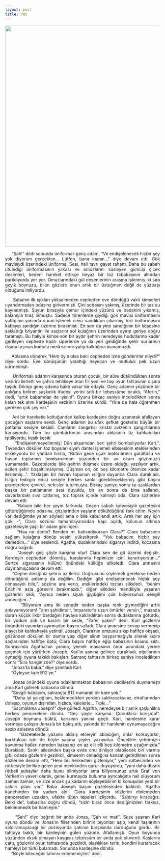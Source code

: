 ```yaml
---
layout: post
title: Pat
---
```


<img src="{{ site.baseurl }}/images/oyku/oyku_1_tove_jansson.png" width="720"/>
<p align="justify">
&nbsp;&nbsp;&nbsp;&nbsp;
“Şah!” dedi sonunda üniformalı genç adam, “Ve endişelenecek hiçbir şey yok diyorum gerçekten… Lütfen, bana inanın…” diye devam etti. Gök mavisiydi üzerindeki üniforma. Sesi, hali tavrı gayet rahattı. Daha bu sabah ütülediği üniformasının yakası ve omuzlarını süsleyen gümüşi çiçek desenleri, bedeni hareket ettikçe beyaz bir toz tabakasının altından parıldıyordu yer yer. Omuzlarındaki gül desenlerinin arasına işlenmiş iki sıra geyik boynuzu, bilen gözlere onun artık bir üsteğmen değil de yüzbaşı olduğunu imliyordu.
</p>

<p align="justify">
&nbsp;&nbsp;&nbsp;&nbsp;
Sabahın ilk ışıkları yükselmeden cepheden eve döndüğü vakit kimseleri uyandırmadan odasına girivermişti. Çini sobasını yakmış, üzerinde bir tas su kaynatmıştı. Suyun birazıyla çamur içindeki yüzünü ve bedenini yıkamış, kalanıyla tıraş olmuştu. Sadece törenlerde giydiği gök mavisi üniformasını yatağının yanında duran işlemeli ceviz sandıktan çıkarmış, kirli üniformasını katlayıp sandığın üzerine bırakmıştı. En son da yine sandığının bir köşesine sakladığı briyantin ile saçlarını sol kulağının üzerinden ayırıp geriye doğru taramıştı. Bu haliyle kimse son bir aydır şehrin neredeyse hudutlarına kadar gerileyen cephede kazılı siperlerde ya da yeri geldiğinde şehir surlarının dışına taşınan komuta merkezinde yatıp kalktığına inanamazdı.
</p>

<p align="justify">
&nbsp;&nbsp;&nbsp;&nbsp;
Ablasına dönerek “Hem öyle olsa beni cepheden izne gönderirler miydi?” diye sordu. Eve dönüşünün yarattığı heyecan ve mutluluk pek uzun sürmemişti.
</p>

<p align="justify">
&nbsp;&nbsp;&nbsp;&nbsp;
Üniformalı adamın karşısında oturan çocuk, bir süre düşündükten sonra vezirini ilerletti ve şahını tehlikeye atan fili yedi ve taşı oyun tahtasının dışına taşıdı. Dönüp genç adama baktı vakur bir edayla. Genç adamın yüzünde bir anlığına beliren şaşkınlık ifadesi yerini tatlı bir tebessüme bıraktı, “Aferin,” dedi, “artık babamdan da iyisin!”. Oyunu birkaç saniye inceledikten sonra kalan tek atını kardeşinin vezirinin üzerine sürdü: “Yine de hala öğrenmen gereken çok şey var.” 
</p>

<p align="justify">
&nbsp;&nbsp;&nbsp;&nbsp;
Ani bir hareketle koltuğundan kalkıp kardeşine doğru uzanarak afallayan çocuğun saçlarını sevdi. Genç adamın bu ufak şefkat gösterisi büyük bir patlama sesiyle kesildi. Camların zangırtısı kristal avizenin şangırtılarına karışıyordu. Tüm bu gümbürtünün arasından ablasının tiz kahkahaları işitiliyordu, kesik kesik:
<br>    
&nbsp;&nbsp;&nbsp;&nbsp;
“Endişelenmeyelimmiş! Dün akşamdan beri şehri bombalıyorlar Karl.”. Tavandan dökülen toz boyaları siyah dantel işlemeli elbisesinin eteklerinden silkeliyordu bir yandan hırsla, “Bütün gece uçak motorlarının gürültüsü ve havan toplarının bombardımanı yüzünden bir an olsun gözümüzü yumamadık. Gazetelerde bile şehrin düşmek üzere olduğu yazılıyor artık, acilen şehir boşaltılmalıymış. Düşman on, on beş kilometre ötemize kadar ilerlemiş…”. Yaklaşan bir havan topunun ıslığını duyunca Clara durakladı. Islığın tedirgin edici sesiyle herkes sanki görebileceklermiş gibi başını pencerelere çevirdi, nefesler tutulmuştu. Birkaç saniye sonra ta uzaklardan başka bir patlamanın sesi duyuldu, bir an sonra da bina sallandı, duvarlardaki sıva çatlamış, toz toprak içinde kalmıştı oda. Clara sözlerine devam etti:
<br>
&nbsp;&nbsp;&nbsp;&nbsp;
“Babam bile her şeyin farkında. Geçen sabah kahvesiyle gazetesini götürdüğümde odasına, gözlerinden yaşların döküldüğünü fark ettim. Neyin var dediğimde yalan söyledi ama o bile kabullendi artık. Artık her şey için çok -”, Clara sözünü tamamlayamadan kapı açıldı, kolunun altında gazetesiyle yaşlı bir adam girdi içeri:
<br>    
&nbsp;&nbsp;&nbsp;&nbsp;
“Haa ne dedin? Benden mi bahsediyorsun Clara?” Clara babasının sağlam kulağına dönüp sesini yükselterek, “Yok babacım, hiçbir şey demedim…” diye seslendi. Agatha, dudaklarındaki sigarayı indirdi, kocasına doğru bağırdı:
<br>
&nbsp;&nbsp;&nbsp;&nbsp;
“Joseph geç şöyle karşıma otur! Clara sen de git üzerini değiştir. Kardeşin cepheden dönmüş, karalarınla hepimizin içini karartıyorsun…” Sertçe sigarasının külünü önündeki küllüğe silkeledi. Clara annesini duymamışçasına devam etti:
<br>
&nbsp;&nbsp;&nbsp;&nbsp;
“Cephe dediğiniz şehrin az ilerisi. Doğrusunu söylemek gerekirse neden döndüğünü anlamış da değilim. Dediğin gibi endişelenecek hiçbir şey olmasaydı bile,”, sözüne ara verip, eteklerindeki tozları silkeledi, “benim Erich’im asla görevini bırakmazdı.”, diğer elindeki mendiliyle yaşaran gözlerini sildi, “Ayrıca neden siyah giydiğimi çok biliyorsunuz sevgili anneciğim…”
<br>
&nbsp;&nbsp;&nbsp;&nbsp;
“Biliyorum ama iki senedir neden başka renk giymediğini artık anlayamıyorum! Tanrı şahidimdir, İmparator’a uzun ömürler versin,”, masada duran küçük likör bardağını havaya kaldırdıktan sonra dudaklarına götürdü, bir yudum aldı ve kararlı bir sesle, “Zafer yakın!” dedi. Karl gözlerini önündeki oyundan ayırmadan başını salladı. Clara annesine cevap vermeyip alaycı bir kahkahayla yetindi. Joseph, Clara’nın omzunu sıkıp hafifçe okşadı, gözünden dökülen bir damla yaşı diğer elinin başparmağıyla silerek kızını saçlarından hafifçe öptü; Clara başını hafifçe eğip babasının kolunu sıktı. Sonrasında Agatha’nın yanına, yemek masasının öbür ucundaki yerine geçmek için yürürken Joseph, Karl’ın yanına gelince durakladı, oğullarının oynadığı oyuna takıldı bakışları. Satranç tahtasını birkaç saniye inceledikten sonra “Sıra hanginizde?” diye sordu.
<br>
&nbsp;&nbsp;&nbsp;&nbsp;
“Jonas’ta baba.” diye yanıtladı Karl.
<br>
&nbsp;&nbsp;&nbsp;&nbsp;
“Öyleyse kale B12’ye.”
</p>

<p align="justify">
&nbsp;&nbsp;&nbsp;&nbsp;
Jonas önündeki oyuna odaklanmaktan babasının dediklerini duymamıştı ama Karl gülerek babasına döndü:
<br>
&nbsp;&nbsp;&nbsp;&nbsp;
“Sevgili babacım, satrançta B12 numaralı bir kare yok.”
<br>
&nbsp;&nbsp;&nbsp;&nbsp;
“Daha iyi ya oğlum, beklemedikleri yerden saldıracaksınız, etraflarından dolaşıp, oyunun dışından, hızlıca, kalelerle… Tıpkı…”
<br>
&nbsp;&nbsp;&nbsp;&nbsp;
“Saçmalama Joseph!” diye gürledi Agatha, neredeyse bir anlık şaşkınlıkla herkes pencerelere döndü. “Geç şöyle karşıma. Çocuklara karışma!”. Joseph boynunu büktü, karısının yanına geçti. Karl, hamlesine karar vermeye çalışan Jonas’a bir bakış attı, yakında bir hamlenin oynamayacağını sezip ablasına döndü:
<br>
&nbsp;&nbsp;&nbsp;&nbsp;
“Gazetelerde yazana aldırış etmeyin ablacığım, onlar korkuyorlar, korktukları için de böyle saçma şeyler yazıyorlar. Öncelikle şehrimizin savunma hatları nereden baksanız en az elli elli beş kilometre uzağımızda.” Durakladı. Sanki ailesinden başka evde onu dinliyor olabilecek biri varmış gibi odada gözlerini gezdirdi, kimsenin olmadığına kanaat getirdikten sonra sözlerine devam etti, “Hem bu herkesten gizleniyor,” yeni rütbesinden ve rütbesiyle birlikte gelen yeni mevkiinden gurur duyuyordu, “yani daha düşük rütbeli subaylar daha bunu bilmiyorlar ama biliyorsunuz artık Graf von Verlien’in yaveri olarak, genel kurmayda bulunma ayrıcalığına nail oluyorum zaman zaman, ve size ancak şu kadarını söyleyebilirim ki konuşulan yeni bir saldırı planı var.” Baba Joseph başını gazetesinden kaldırdı, Agatha kadehinden bir yudum aldı. Clara kardeşinin sözlerini dinlemeden pencereden uzakları, ufakta tüten tepeleri izliyordu. “Saldırıyı kıracağız. Belki de”, babasına doğru döndü, “sizin biraz önce dediğinizden farksız, beklenmedik bir hamleyle.”
</p>
   
<p align="justify">
&nbsp;&nbsp;&nbsp;&nbsp;
“Şah!” diye bağırdı bir anda Jonas, “Şah ve mat!”. Sese şaşıran Karl oyuna döndü ve Jonas’ın fillerinden birinin piyonları aşıp, kendi taşlarının saldıramayacağı bir pozisyonda şahının karşısında durduğunu gördü. Bir tahtaya baktı, bir kardeşinin gülen yüzüne. Afallamıştı. Oyun boyunca yüzünden eksik olmayan kaygısız tebessüm bir anda yok oluverdi. Kaşlarını çattı, gözlerini oyun tahtasında gezdirdi, olasılıkları tarttı, kendini kurtaracak hamleyi bir türlü bulamadı. Sonunda kardeşine döndü:
<br>
&nbsp;&nbsp;&nbsp;&nbsp;
“Böyle biteceğini tahmin edememiştim” dedi.
</p>
